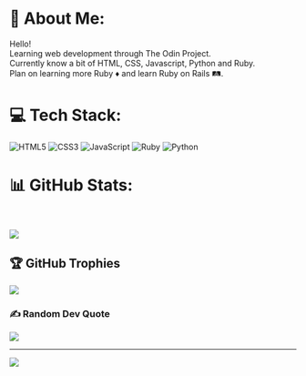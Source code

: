 # 💫 About Me:
Hello!<br>Learning web development through The Odin Project.<br>Currently know a bit of HTML, CSS, Javascript, Python and Ruby.<br>Plan on learning more Ruby ♦️ and learn Ruby on Rails 🛤.


# 💻 Tech Stack:
![HTML5](https://img.shields.io/badge/html5-%23E34F26.svg?style=for-the-badge&logo=html5&logoColor=white) ![CSS3](https://img.shields.io/badge/css3-%231572B6.svg?style=for-the-badge&logo=css3&logoColor=white) ![JavaScript](https://img.shields.io/badge/javascript-%23323330.svg?style=for-the-badge&logo=javascript&logoColor=%23F7DF1E) ![Ruby](https://img.shields.io/badge/ruby-%23CC342D.svg?style=for-the-badge&logo=ruby&logoColor=white) ![Python](https://img.shields.io/badge/python-3670A0?style=for-the-badge&logo=python&logoColor=ffdd54)
# 📊 GitHub Stats:
<!--
![](https://github-readme-stats-six-mauve.vercel.app/api?username=emmanuelEst&theme=radical&hide_border=false&include_all_commits=false&count_private=true)--><br/>
![](https://github-readme-streak-stats.herokuapp.com/?user=emmanuelEst&theme=radical&hide_border=false)<br/>
<!--
![](https://github-readme-stats-six-mauve.vercel.app/api/top-langs/?username=emmanuelEst&theme=radical&hide_border=false&include_all_commits=false&count_private=true&layout=compact)-->

## 🏆 GitHub Trophies
![](https://github-profile-trophy.vercel.app/?username=emmanuelEst&theme=radical&no-frame=true&no-bg=false&margin-w=4)

### ✍️ Random Dev Quote
![](https://quotes-github-readme.vercel.app/api?type=vetical&theme=radical)

---
[![](https://visitcount.itsvg.in/api?id=emmanuelEst&icon=0&color=0)](https://visitcount.itsvg.in)
